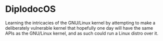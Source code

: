 # DiplodocOS
Learning the intricacies of the GNU/Linux kernel by attempting to make a deliberately vulnerable kernel that hopefully one day will have the same APIs as the GNU/Linux kernel, and as such could run a Linux distro over it.
